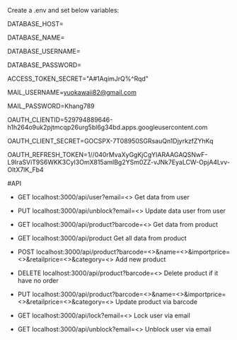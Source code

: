 Create a .env and set below variables:

DATABASE_HOST=

DATABASE_NAME=

DATABASE_USERNAME=

DATABASE_PASSWORD=

ACCESS_TOKEN_SECRET="A#1AqimJrQ%^Rqd"

MAIL_USERNAME=yuokawaii82@gmail.com

MAIL_PASSWORD=Khang789

OAUTH_CLIENTID=529794889646-h1h264o9uk2pjtmcqp26urg5bl6g34bd.apps.googleusercontent.com

OAUTH_CLIENT_SECRET=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

OAUTH_REFRESH_TOKEN=1//040rMvaXyGgKjCgYIARAAGAQSNwF-L9IraSViT9S6WKK3CyI3OmX815amlBg2YSm0ZZ-vJNk7EyaLCW-OpjA4Lvv-OltX7lK_Fb4

#API

- GET localhost:3000/api/user?email=<> Get data from user

- PUT localhost:3000/api/unblock?email=<> Update data user from user

- GET localhost:3000/api/product?barcode=<> Get data from product

- GET localhost:3000/api/product Get all data from product

- POST localhost:3000/api/product?barcode=<>&name=<>&importprice=<>&retailprice=<>&category=<> Add new product

- DELETE localhost:3000/api/product?barcode=<> Delete product if it have no order

- PUT localhost:3000/api/product?barcode=<>&name=<>&importprice=<>&retailprice=<>&category=<> Update product via barcode

- GET localhost:3000/api/lock?email=<> Lock user via email

- GET localhost:3000/api/unblock?email=<> Unblock user via email

